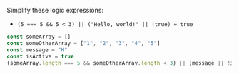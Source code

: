 Simplify these logic expressions:

* `(5 === 5 && 5 < 3) || ("Hello, world!" || !true) = true`

```js
const someArray = [] 
const someOtherArray = ["1", "2", "3", "4", "5"]
const message = "H"
const isActive = true
(someArray.length === 5 && someOtherArray.length < 3) || (message || !isActive)
```

